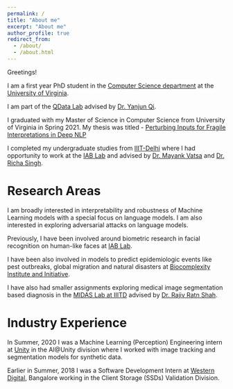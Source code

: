 ```yaml
---
permalink: /
title: "About me"
excerpt: "About me"
author_profile: true
redirect_from: 
  - /about/
  - /about.html
---
```

Greetings!

I am a first year PhD student in the [Computer Science department](https://engineering.virginia.edu/departments/computer-science) at the [University of Virginia](https://engineering.virginia.edu/). 

I am part of the [QData Lab](https://qdata.github.io/qdata-page/) advised by [Dr. Yanjun Qi](https://www.cs.virginia.edu/yanjun/).

I graduated with my Master of Science in Computer Science from University of Virginia in Spring 2021. My thesis was titled - [
Perturbing Inputs for Fragile Interpretations in Deep NLP](https://libraetd.lib.virginia.edu/public_view/ft848r240)

I completed my undergraduate studies from [IIIT-Delhi](https://www.iiitd.ac.in/) where I had opportunity to work at the [IAB Lab](http://iab-rubric.org/) and advised by [Dr. Mayank Vatsa](http://home.iitj.ac.in/~mvatsa/) and [Dr. Richa Singh](http://home.iitj.ac.in/~richa/).

Research Areas
======
I am broadly interested in interpretability and robustness of Machine Learning models with a special focus on language models. I am also interested in exploring adversarial attacks on language models. 

Previously, I have been involved around biometric research in facial recognition on human-like faces at [IAB Lab](http://iab-rubric.org/).

I have been also involved in models to predict epidemiologic events like pest outbreaks, global migration and natural disasters at [Biocomplexity Institute and Initiative](https://biocomplexity.virginia.edu/).

I have also had smaller assignments exploring medical image segmentation based diagnosis in the [MIDAS Lab at IIITD](http://midas.iiitd.edu.in/) advised by [Dr. Rajiv Ratn Shah](http://midas.iiitd.edu.in/team/rajiv-ratn-shah.html).

Industry Experience
======
In Summer, 2020 I was a Machine Learning (Perception) Engineering intern at [Unity](https://unity.com/) in the AI@Unity division where I worked with image tracking and segmentation models for synthetic data.

Earlier in Summer, 2018 I was a Software Development Intern at [Western Digital](https://www.westerndigital.com/), Bangalore working in the Client Storage (SSDs) Validation Division.  